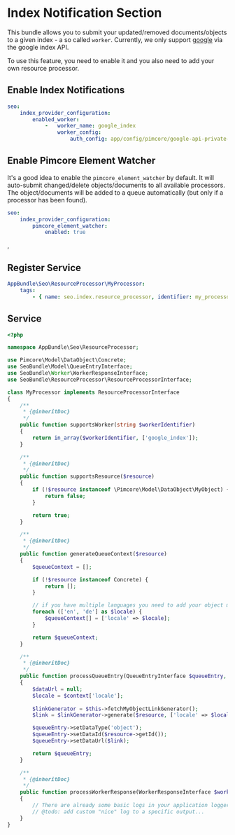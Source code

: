 # Index Notification Section
This bundle allows you to submit your updated/removed documents/objects to a given index - a so called `worker`.
Currently, we only support [google](./IndexNotification/Worker/01_GoogleWorker.md) via the google index API.

To use this feature, you need to enable it and you also need to add your own resource processor.

## Enable Index Notifications

```yaml
seo:
    index_provider_configuration:
        enabled_worker:
            -   worker_name: google_index
                worker_config:
                    auth_config: app/config/pimcore/google-api-private-key.json
```

## Enable Pimcore Element Watcher
It's a good idea to enable the `pimcore_element_watcher` by default. 
It will auto-submit changed/delete objects/documents to all available processors.
The object/documents will be added to a queue automatically (but only if a processor has been found). 
 
```yaml
seo:
    index_provider_configuration:
        pimcore_element_watcher:
            enabled: true
```
,
## Register Service

```yaml
AppBundle\Seo\ResourceProcessor\MyProcessor:
    tags:
        - { name: seo.index.resource_processor, identifier: my_processor }
```

## Service

````php
<?php

namespace AppBundle\Seo\ResourceProcessor;

use Pimcore\Model\DataObject\Concrete;
use SeoBundle\Model\QueueEntryInterface;
use SeoBundle\Worker\WorkerResponseInterface;
use SeoBundle\ResourceProcessor\ResourceProcessorInterface;

class MyProcessor implements ResourceProcessorInterface
{
    /**
     * {@inheritDoc}
     */
    public function supportsWorker(string $workerIdentifier)
    {
        return in_array($workerIdentifier, ['google_index']);
    }

    /**
     * {@inheritDoc}
     */
    public function supportsResource($resource)
    {
        if (!$resource instanceof \Pimcore\Model\DataObject\MyObject) {
            return false;
        }

        return true;
    }

    /**
     * {@inheritDoc}
     */
    public function generateQueueContext($resource)
    {
        $queueContext = [];

        if (!$resource instanceof Concrete) {
            return [];
        }

        // if you have multiple languages you need to add your object multiple times!
        foreach (['en', 'de'] as $locale) {
            $queueContext[] = ['locale' => $locale];
        }

        return $queueContext;
    }

    /**
     * {@inheritDoc}
     */
    public function processQueueEntry(QueueEntryInterface $queueEntry, string $workerIdentifier, array $context, $resource)
    {
        $dataUrl = null;
        $locale = $context['locale'];
        
        $linkGenerator = $this->fetchMyObjectLinkGenerator();
        $link = $linkGenerator->generate($resource, ['locale' => $locale]);

        $queueEntry->setDataType('object');
        $queueEntry->setDataId($resource->getId());
        $queueEntry->setDataUrl($link);

        return $queueEntry;
    }

    /**
     * {@inheritDoc}
     */
    public function processWorkerResponse(WorkerResponseInterface $workerResponse)
    {
        // There are already some basic logs in your application logger!
        // @todo: add custom "nice" log to a specific output...
    }
}
````